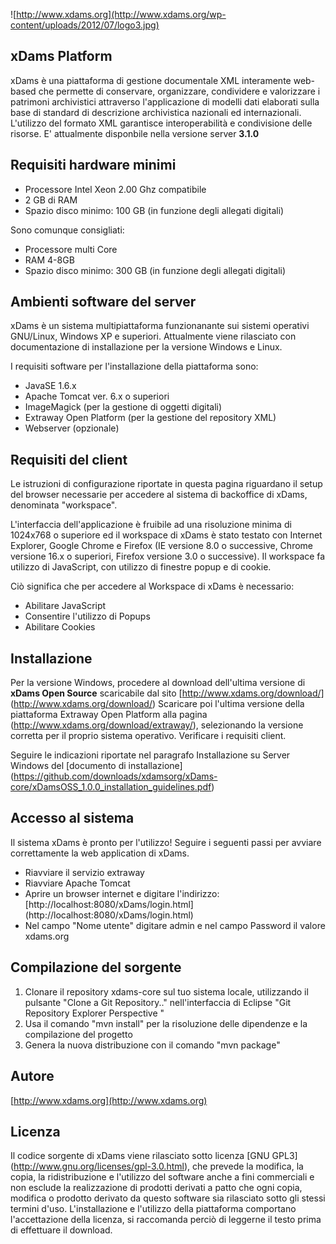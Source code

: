 ![http://www.xdams.org](http://www.xdams.org/wp-content/uploads/2012/07/logo3.jpg)

## xDams Platform

xDams è una piattaforma di gestione documentale XML interamente web-based che permette di conservare, organizzare, condividere e valorizzare i patrimoni archivistici attraverso l'applicazione di modelli dati elaborati sulla base di standard di descrizione archivistica nazionali ed internazionali. L'utilizzo del formato XML garantisce interoperabilità e condivisione delle risorse.
E' attualmente disponbile nella versione server **3.1.0**


## Requisiti hardware minimi

* Processore Intel Xeon 2.00 Ghz compatibile
* 2 GB di RAM
* Spazio disco minimo: 100 GB (in funzione degli allegati digitali)

Sono comunque consigliati:

*	Processore multi Core
*	RAM 4-8GB
*	Spazio disco minimo: 300 GB (in funzione degli allegati digitali)

## Ambienti software del server

xDams è un sistema multipiattaforma funzionanante sui sistemi operativi GNU/Linux, Windows XP e superiori. Attualmente viene rilasciato con documentazione di installazione per la versione Windows e Linux. 

I requisiti software per l'installazione della piattaforma sono:

*	JavaSE 1.6.x
*	Apache Tomcat ver. 6.x o superiori
*	ImageMagick (per la gestione di oggetti digitali)
*	Extraway Open Platform (per la gestione del repository XML)
*	Webserver (opzionale)

## Requisiti del client

Le istruzioni di configurazione riportate in questa pagina riguardano il setup del browser necessarie per accedere al sistema di backoffice di xDams, denominata "workspace".

L'interfaccia dell'applicazione è fruibile ad una risoluzione minima di 1024x768 o superiore ed il workspace di xDams è stato testato con Internet Explorer, Google Chrome e Firefox  (IE versione 8.0 o successive, Chrome versione 16.x o superiori, Firefox versione 3.0 o successive). Il workspace fa utilizzo di JavaScript, con utilizzo di finestre popup e di cookie.

Ciò significa che per accedere al Workspace di xDams è necessario:

*	Abilitare JavaScript
*	Consentire l'utilizzo di Popups
*	Abilitare Cookies


## Installazione

Per la versione Windows, procedere al download dell'ultima versione di **xDams Open Source** scaricabile dal sito [http://www.xdams.org/download/] (http://www.xdams.org/download/)
Scaricare poi l'ultima versione della piattaforma Extraway Open Platform alla pagina (http://www.xdams.org/download/extraway/), selezionando la versione corretta per il proprio sistema operativo.
Verificare i requisiti client.

Seguire le indicazioni riportate nel paragrafo Installazione su Server Windows del [documento di installazione] (https://github.com/downloads/xdamsorg/xDams-core/xDamsOSS_1.0.0_installation_guidelines.pdf)


## Accesso al sistema 

Il sistema xDams è pronto per l'utilizzo! Seguire i seguenti passi per avviare correttamente la web application di xDams.

*	Riavviare il servizio extraway
*	Riavviare Apache Tomcat
*	Aprire un browser internet e digitare l'indirizzo: [http://localhost:8080/xDams/login.html] (http://localhost:8080/xDams/login.html)
*	Nel campo "Nome utente" digitare admin e nel campo Password il valore xdams.org


## Compilazione del sorgente 


1. Clonare il repository xdams-core sul tuo sistema locale, utilizzando il pulsante "Clone a Git Repository.." nell'interfaccia di Eclipse "Git Repository Explorer Perspective "
2. Usa il comando "mvn install" per la risoluzione delle dipendenze e la compilazione del progetto
3. Genera la nuova distribuzione con il comando "mvn package" 


## Autore

[http://www.xdams.org](http://www.xdams.org)


## Licenza

Il codice sorgente di xDams viene rilasciato sotto licenza [GNU GPL3] (http://www.gnu.org/licenses/gpl-3.0.html), che prevede la modifica, la copia, la ridistribuzione e l'utilizzo del software anche a fini commerciali e non esclude la realizzazione di prodotti derivati a patto che ogni copia, modifica o prodotto derivato da questo software sia rilasciato sotto gli stessi termini d'uso. L'installazione e l'utilizzo della piattaforma comportano l'accettazione della licenza, si raccomanda perciò di leggerne il testo prima di effettuare il download.